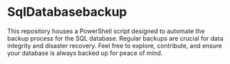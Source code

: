 # SqlDatabasebackup
This repository houses a PowerShell script designed to automate the backup process for the SQL database. Regular backups are crucial for data integrity and disaster recovery. Feel free to explore, contribute, and ensure your database is always backed up for peace of mind.
